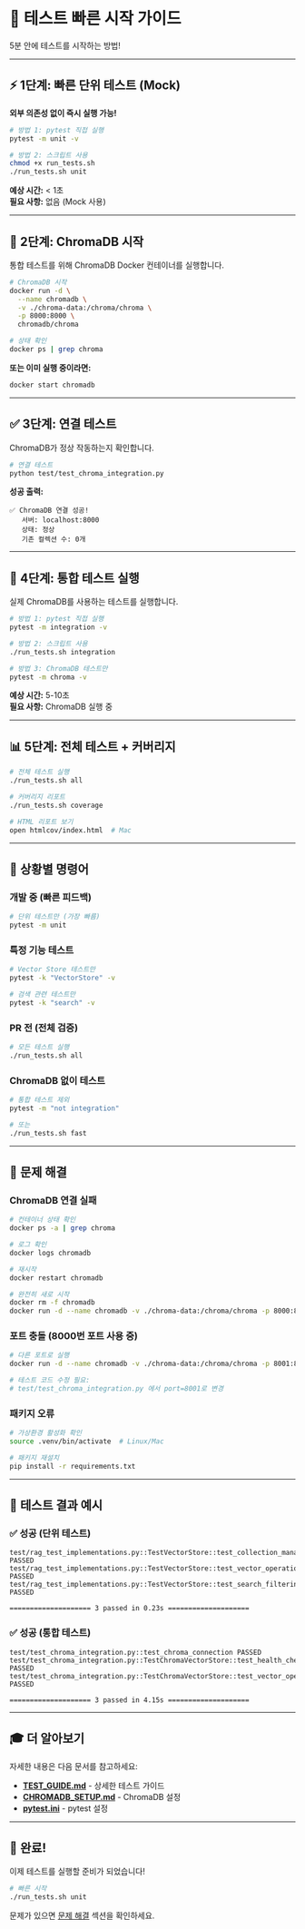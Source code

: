 # 🚀 테스트 빠른 시작 가이드

5분 안에 테스트를 시작하는 방법!

---

## ⚡ 1단계: 빠른 단위 테스트 (Mock)

**외부 의존성 없이 즉시 실행 가능!**

```bash
# 방법 1: pytest 직접 실행
pytest -m unit -v

# 방법 2: 스크립트 사용
chmod +x run_tests.sh
./run_tests.sh unit
```

**예상 시간:** < 1초  
**필요 사항:** 없음 (Mock 사용)

---

## 🐳 2단계: ChromaDB 시작

통합 테스트를 위해 ChromaDB Docker 컨테이너를 실행합니다.

```bash
# ChromaDB 시작
docker run -d \
  --name chromadb \
  -v ./chroma-data:/chroma/chroma \
  -p 8000:8000 \
  chromadb/chroma

# 상태 확인
docker ps | grep chroma
```

**또는 이미 실행 중이라면:**
```bash
docker start chromadb
```

---

## ✅ 3단계: 연결 테스트

ChromaDB가 정상 작동하는지 확인합니다.

```bash
# 연결 테스트
python test/test_chroma_integration.py
```

**성공 출력:**
```
✅ ChromaDB 연결 성공!
   서버: localhost:8000
   상태: 정상
   기존 컬렉션 수: 0개
```

---

## 🧪 4단계: 통합 테스트 실행

실제 ChromaDB를 사용하는 테스트를 실행합니다.

```bash
# 방법 1: pytest 직접 실행
pytest -m integration -v

# 방법 2: 스크립트 사용
./run_tests.sh integration

# 방법 3: ChromaDB 테스트만
pytest -m chroma -v
```

**예상 시간:** 5-10초  
**필요 사항:** ChromaDB 실행 중

---

## 📊 5단계: 전체 테스트 + 커버리지

```bash
# 전체 테스트 실행
./run_tests.sh all

# 커버리지 리포트
./run_tests.sh coverage

# HTML 리포트 보기
open htmlcov/index.html  # Mac
```

---

## 🎯 상황별 명령어

### 개발 중 (빠른 피드백)
```bash
# 단위 테스트만 (가장 빠름)
pytest -m unit
```

### 특정 기능 테스트
```bash
# Vector Store 테스트만
pytest -k "VectorStore" -v

# 검색 관련 테스트만
pytest -k "search" -v
```

### PR 전 (전체 검증)
```bash
# 모든 테스트 실행
./run_tests.sh all
```

### ChromaDB 없이 테스트
```bash
# 통합 테스트 제외
pytest -m "not integration"

# 또는
./run_tests.sh fast
```

---

## 🐛 문제 해결

### ChromaDB 연결 실패

```bash
# 컨테이너 상태 확인
docker ps -a | grep chroma

# 로그 확인
docker logs chromadb

# 재시작
docker restart chromadb

# 완전히 새로 시작
docker rm -f chromadb
docker run -d --name chromadb -v ./chroma-data:/chroma/chroma -p 8000:8000 chromadb/chroma
```

### 포트 충돌 (8000번 포트 사용 중)

```bash
# 다른 포트로 실행
docker run -d --name chromadb -v ./chroma-data:/chroma/chroma -p 8001:8000 chromadb/chroma

# 테스트 코드 수정 필요:
# test/test_chroma_integration.py 에서 port=8001로 변경
```

### 패키지 오류

```bash
# 가상환경 활성화 확인
source .venv/bin/activate  # Linux/Mac

# 패키지 재설치
pip install -r requirements.txt
```

---

## 📝 테스트 결과 예시

### ✅ 성공 (단위 테스트)
```
test/rag_test_implementations.py::TestVectorStore::test_collection_management PASSED
test/rag_test_implementations.py::TestVectorStore::test_vector_operations PASSED
test/rag_test_implementations.py::TestVectorStore::test_search_filtering PASSED

==================== 3 passed in 0.23s ====================
```

### ✅ 성공 (통합 테스트)
```
test/test_chroma_integration.py::test_chroma_connection PASSED
test/test_chroma_integration.py::TestChromaVectorStore::test_health_check PASSED
test/test_chroma_integration.py::TestChromaVectorStore::test_vector_operations PASSED

==================== 3 passed in 4.15s ====================
```

---

## 🎓 더 알아보기

자세한 내용은 다음 문서를 참고하세요:

- **[TEST_GUIDE.md](./TEST_GUIDE.md)** - 상세한 테스트 가이드
- **[CHROMADB_SETUP.md](./CHROMADB_SETUP.md)** - ChromaDB 설정
- **[pytest.ini](./pytest.ini)** - pytest 설정

---

## 🎉 완료!

이제 테스트를 실행할 준비가 되었습니다!

```bash
# 빠른 시작
./run_tests.sh unit
```

문제가 있으면 [문제 해결](#-문제-해결) 섹션을 확인하세요.
